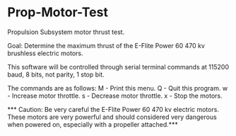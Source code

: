 # Prop-Motor-Test

Propulsion Subsystem motor thrust test. 

Goal: Determine the maximum thrust of the E-Flite Power 60 470 kv brushless electric motors.

This software will be controlled through serial terminal commands at 115200 baud, 8 bits, not parity, 1 stop bit. 

The commands are as follows:
M - Print this menu.
Q - Quit this program.
w - Increase motor throttle.
s - Decrease motor throttle.
x - Stop the motors.


*** Caution: Be very careful the E-Flite Power 60 470 kv electric motors. These motors are very powerful and should considered very dangerous when powered on, especially with a propeller attached.***
